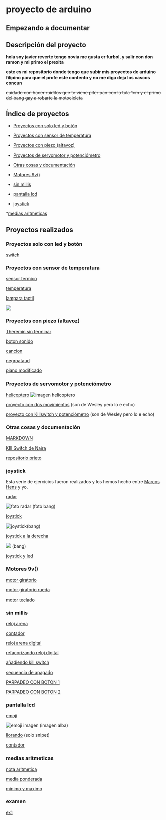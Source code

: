 # proyecto de arduino 
## Empezando a documentar

## Descripción del proyecto 

<b>hola soy javier reverte tengo novia me gusta er furbol, y salir con don ramon y mi primo el prexita </b>

<b>este es mi repositorio donde tengo que subir mis proyectos de arduino filipino para que el profe este contento y no me diga deja los cascos concun</b>

<del>cuidado con hacer ruiditos que te viene piter pan con la tula 1cm y el primo del bang gay a robarte la motocicleta</del>

## Índice de proyectos

* [Proyectos con solo led y botón](https://github.com/reverte04/arduino/blob/main/README.md#proyectos-solo-con-led-y-bot%C3%B3n)

* [Proyectos con sensor de temperatura](https://github.com/reverte04/arduino/blob/main/README.md#proyectos-con-sensor-de-temperatura)

* [Proyectos con piezo (altavoz)](https://github.com/reverte04/arduino/blob/main/README.md#proyectos-con-piezo-altavoz )

* [Proyectos de servomotor y potenciómetro](https://github.com/reverte04/arduino/blob/main/README.md#proyectos-de-servomotor-y-potenci%C3%B3metro)

* [Otras cosas y documentación](https://github.com/reverte04/arduino/blob/main/README.md#otras-cosas-y-documentaci%C3%B3n)

* [Motores 9v()](https://github.com/reverte04/arduino/blob/main/README.md#proyectos-con-uso-de-millis--sin-delay-) 

* [sin millis](https://github.com/reverte04/arduino/blob/main/README.md#sin-millis)

* [pantalla lcd](https://github.com/reverte04/arduino/blob/main/README.md#pantalla-lcd)

* [joystick](https://github.com/reverte04/arduino/blob/main/README.md#joystick)

*[medias aritmeticas](https://github.com/reverte04/arduino/blob/main/README.md#medias-aritmeticas) 

## Proyectos realizados

### Proyectos solo con led y botón
[switch](https://github.com/reverte04/arduino/blob/main/Stitch_arduino.ino)

### Proyectos con sensor de temperatura
[sensor termico](https://github.com/reverte04/arduino/blob/main/calentamientorev.ino)

[temperatura](https://github.com/reverte04/arduino/blob/main/TEMPERATURA__ARDUINO.ino)

[lampara tactil](https://github.com/reverte04/arduino/blob/main/led_lampara_tactil.ino)

![](https://github.com/reverte04/arduino/blob/main/lolol.jpeg)


### Proyectos con piezo (altavoz)

[Theremin sin terminar](https://github.com/reverte04/arduino/blob/main/lolo.ino)

[boton sonido](https://github.com/reverte04/arduino/blob/main/SNIPPET_KILL_SWITCH.CPP)

[cancion](https://github.com/reverte04/arduino/blob/main/pitomusic.ino)  

[negroataud](https://github.com/reverte04/arduino/blob/main/negroataud.ino)

[piano modificado](https://github.com/reverte04/arduino/blob/main/piano.ino)



### Proyectos de servomotor y potenciómetro
[helicoptero](https://github.com/reverte04/arduino/blob/main/elicopterooo.ino)
![imagen helicoptero](https://github.com/reverte04/arduino/blob/main/IMG_20210208_121903_1.jpg)

[proyecto con dos movimientos](https://github.com/Wesley3455/Arduino-/blob/main/sketch_feb09b_wsb.ino) (son de Wesley pero lo e echo)

[proyecto con Killswitch y potenciómetro](https://github.com/Wesley3455/Arduino-/blob/main/sketch_feb09b_wsb.ino) (son de Wesley pero lo e echo)


### Otras cosas y documentación

[MARKDOWN](https://guides.github.com/pdfs/markdown-cheatsheet-online.pdf)

[KIll Switch de Naira](https://github.com/chechiliaa/arduino/blob/main/triple_luz_naira.ino)

[repositorio prieto](https://github.com/d-prieto/arduinoCourse#repositorios-de-alumnos)

### joystick 

Esta serie de ejercicios fueron realizados y los hemos hecho entre  [Marcos Hens](https://github.com/marcoshens/arduinoo#joystick) y yo. 

[radar](https://github.com/reverte04/arduino/blob/main/radar_reverte.ino)

![foto radar](https://raw.githubusercontent.com/chenbangwei/Arduino/main/radar.jpg) (foto bang)

[joystick](https://github.com/reverte04/arduino/blob/main/joystick.ino)

![joystick](https://user-images.githubusercontent.com/78345753/111597553-8fc50a80-87ce-11eb-82e6-098d0aa3e5ef.png)(bang)


[joystick a la derecha](https://github.com/reverte04/arduino/blob/main/radar_a_la_derecha_reverte.ino)

![](https://raw.githubusercontent.com/chenbangwei/Arduino/main/funcion%20a%20la%20derecha.jpg) (bang)

[joystick y led](https://github.com/reverte04/arduino/blob/main/joystick_y_led.ino)

### Motores 9v()

[motor giratorio](https://github.com/Albitah24/arduino/blob/main/motor_giratorio_de_feria.ino)

[motor giratorio rueda](https://github.com/Albitah24/arduino/blob/main/motor_giratorio_de__feria_moderable_con_rueda.ino)

[motor teclado](https://github.com/reverte04/arduino/blob/main/motor_teclado.ino)

### sin millis
[reloj arena](https://github.com/Albitah24/arduino/blob/main/Reloj__de_arena_UwU.ino)

[contador](https://github.com/reverte04/arduino/blob/main/contador.ino)

[reloj arena digital](https://github.com/reverte04/arduino/blob/main/reloj_arena_digital.ino)

[refacorizando reloj digital](https://github.com/reverte04/arduino/blob/main/refactorizando_reloj_digital.ino)

[añadiendo kill switch](https://github.com/reverte04/arduino/blob/main/a_adiendo_kill_switch.ino)

[secuencia de apagado](https://github.com/reverte04/arduino/blob/main/Creando_una_secuencia_de_apagado.ino.ino)

[PARPADEO CON BOTON 1](https://github.com/reverte04/arduino/blob/main/PARPADEO_CON_BOTON_1.ino.ino)

[PARPADEO CON BOTON 2](https://github.com/reverte04/arduino/blob/main/PARPADEO_CON_BOTON_2.ino.ino)

### pantalla lcd
[emoji](https://github.com/reverte04/arduino/blob/main/emogi.ino)

![emoji imagen](https://raw.githubusercontent.com/Albitah24/arduino/main/Captura%20de%20pantalla%20de%202021-03-11%2012-56-38.png) (imagen alba)

[llorando](https://github.com/reverte04/arduino/blob/main/cara%20llorando) (solo snipet)

[contador](https://github.com/reverte04/arduino/blob/main/numeros.ino)

### medias aritmeticas
[nota aritmetica](https://github.com/reverte04/arduino/blob/main/nota_aritmetica.ino)

[media ponderada](https://github.com/reverte04/arduino/blob/main/nota_ponderada.ino)

[minimo y maximo](https://github.com/reverte04/arduino/blob/main/nota_minimo_maximo.ino)

### examen

[ex1](https://github.com/reverte04/arduino/blob/main/num_1_examen_javi.ino)



